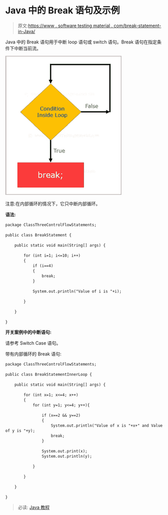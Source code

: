 # Java 中的 Break 语句及示例

> 原文:[https://www . software testing material . com/break-statement-in-Java/](https://www.softwaretestingmaterial.com/break-statement-in-java/)

Java 中的 Break 语句用于中断 loop 语句或 switch 语句。Break 语句在指定条件下中断当前流。

![Break Statement](img/96e257770e59ce8e58931e3bd7573952.png)

注意:在内部循环的情况下，它只中断内部循环。

**语法:**

```
package ClassThreeControlFlowStatements;

public class BreakStatement {

	public static void main(String[] args) {

		for (int i=1; i<=10; i++)
		{			
			if (i==4)
	        {
				break;
	        }

	        System.out.println("Value of i is "+i);

		}

	}

}
```

**开关案例中的中断语句:**

请参考 Switch Case 语句。

带有内部循环的 Break 语句:

```
package ClassThreeControlFlowStatements;

public class BreakStatementInnerLoop {

	public static void main(String[] args) {

		for (int x=1; x<=4; x++)
		{			
			for (int y=1; y<=4; y++){

				if (x==2 && y==2)
		        {
					System.out.println("Value of x is "+x+" and Value of y is "+y);
					break;
		        }

				System.out.print(x);
		        System.out.println(y);

			}

		}

	}

}
```

> 必读: [Java 教程](https://www.softwaretestingmaterial.com/java-tutorial/)